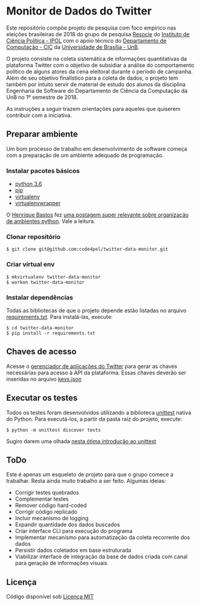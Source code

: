 # Monitor de Dados do Twitter

Este repositório compõe projeto de pesquisa com foco empírico nas eleições brasileiras de 2018 do grupo de pesquisa [Resocie](http://resocie.org) do [Instituto de Ciência Política - IPOL](http://ipol.unb.br/) com o apoio técnico do [Departamento de Computação - CIC](http://www.cic.unb.br/) da [Universidade de Brasília - UnB](http://unb.br).

O projeto consiste na coleta sistemática de informações quantitativas da plataforma Twitter com o objetivo de subsidiar a análise do comportamento político de alguns atores da cena eleitoral durante o período de campanha. Além de seu objetivo finalístico para a coleta de dados, o projeto tem também por intuito servir de material de estudo dos alunos da disciplina Engenharia de Software do Departamento de Ciência da Computação da UnB no 1º semestre de 2018. 

As instruções a seguir trazem orientações para aqueles que quiserem contribuir com a iniciativa.

## Preparar ambiente

Um bom processo de trabalho em desenvolvimento de software começa com a preparação de um ambiente adequado de programação. 

### Instalar pacotes básicos

* [python 3.6](https://www.python.org/)
* [pip](https://pypi.python.org/pypi/pip)
* [virtualenv](https://virtualenv.pypa.io/en/stable/userguide/)
* [virtualenvwrapper](https://virtualenvwrapper.readthedocs.io/en/latest/)

O [Henrique Bastos](https://github.com/henriquebastos) fez [uma postagem super relevante sobre organização de ambientes python](https://medium.com/welcome-to-the-django/guia-definitivo-para-organizar-meu-ambiente-python-a16e2479b753). Vale a leitura.

### Clonar repositório

```
$ git clone git@github.com:code4pol/twitter-data-monitor.git
```

### Criar virtual env

```
$ mkvirtualenv twitter-data-monitor
$ workon twitter-data-monitor
```

### Instalar dependências

Todas as bibliotecas de que o projeto depende estão listadas no arquivo [requirements.txt](requirements.txt). Para instalá-las, execute:

```
$ cd twitter-data-monitor
$ pip install -r requirements.txt
```

## Chaves de acesso

Acesse o [gerenciador de aplicações do Twitter](https://apps.twitter.com/) para gerar as chaves necessárias para acesso à API da plataforma. Essas chaves deverão ser inseridas no arquivo [keys.json](keys.json)

## Executar os testes

Todos os testes foram desenvolvidos utilizando a biblioteca [unittest](https://docs.python.org/3/library/unittest.html) nativa do Python. Para executá-los, a partir da pasta raiz do projeto, execute:

```
$ python -m unittest discover tests
```

Sugiro darem uma olhada [nesta ótima introdução ao unittest](http://pythontesting.net/framework/unittest/unittest-introduction/)

## ToDo

Este é apenas um esqueleto de projeto para que o grupo comece a trabalhar. Resta ainda muito trabalho a ser feito. Algumas ideias: 

* Corrigir testes quebrados
* Complementar testes
* Remover código hard-coded
* Corrigir código replicado
* Incluir mecanismo de logging
* Expandir quantidade dos dados buscados
* Criar interface CLI para execução do programa
* Implementar mecanismo para automatização da coleta recorrente dos dados
* Persistir dados coletados em base estruturada
* Viabilizar interface de integração da base de dados criada com canal para geração de informações visuais

## Licença

Código disponível sob [Licença MIT](LICENSE)